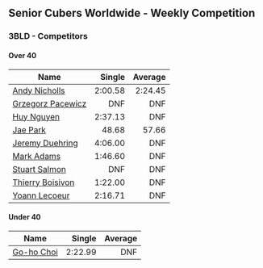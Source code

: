 ## Senior Cubers Worldwide - Weekly Competition
### 3BLD - Competitors

#### Over 40

| Name | Single | Average |
| -- | --: | --: |
| [Andy Nicholls](../persons/andy_nicholls.md) | 2:00.58 | 2:24.45 |
| [Grzegorz Pacewicz](../persons/grzegorz_pacewicz.md) | DNF | DNF |
| [Huy Nguyen](../persons/huy_nguyen.md) | 2:37.13 | DNF |
| [Jae Park](../persons/jae_park.md) | 48.68 | 57.66 |
| [Jeremy Duehring](../persons/jeremy_duehring.md) | 4:06.00 | DNF |
| [Mark Adams](../persons/mark_adams.md) | 1:46.60 | DNF |
| [Stuart Salmon](../persons/stuart_salmon.md) | DNF | DNF |
| [Thierry Boisivon](../persons/thierry_boisivon.md) | 1:22.00 | DNF |
| [Yoann Lecoeur](../persons/yoann_lecoeur.md) | 2:16.71 | DNF |

#### Under 40

| Name | Single | Average |
| -- | --: | --: |
| [Go-ho Choi](../persons/go-ho_choi.md) | 2:22.99 | DNF |


<!-- Global site tag (gtag.js) - Google Analytics -->
<script async src="https://www.googletagmanager.com/gtag/js?id=UA-86348435-3">
<script>window.dataLayer = window.dataLayer || []; function gtag() {dataLayer.push(arguments);} gtag('js', new Date()); gtag('config', 'UA-86348435-3');</script>
